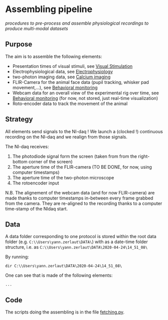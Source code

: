 # Assembling pipeline

*procedures to pre-process and assemble physiological recordings to produce multi-modal datasets*

## Purpose

The aim is to assemble the following elements:

- Presentation times of visual stimuli, see [Visual Stimulation](../visual_stim/README.md)
- Electrophysiological data, see [Electrophysiology](../electrophy/README.md)
- two-photon imaging data, see [Calcium imaging](../Ca-imaging/README.md)
- FLIR-Camera for the animal face data (pupil tracking, whisker pad movement,...),  see [Behavioral monitoring](../behavioral_monitoring/README.md)
- Webcam data for an overall view of the experimental rig over time,  see [Behavioral monitoring](../behavioral_monitoring/README.md) (for now, not stored, just real-time visualization)
- Roto-encoder data to track the movement of the animal

## Strategy

All elements send signals to the NI-daq ! We launch a (clocked !) continuous recording on the NI-daq and we realign from those signals.

The NI-daq receives:

1. The photodiode signal form the screen (taken from from the right-bottom corner of the screen)
2. The aperture time of the FLIR-camera (TO BE DONE, for now, using computer timestamps)
3. The aperture time of the two-photon microscope
4. The rotoencoder input

N.B. The alignement of the webcam data (and for now FLIR-camera) are made thanks to computer timestamps in-between every frame grabbed from the camera. They are re-aligned to the recording thanks to a computer time-stamp of the NIdaq start.

## Data

A data folder corresponding to one protocol is stored within the root data folder (e.g. `C:\\Users\yann.zerlaut\DATA\`) with as a date-time folder structure, i.e. as `C:\\Users\yann.zerlaut\DATA\2020-04-24\14_51_08\`

By running:
```
dir C:\\Users\yann.zerlaut\DATA\2020-04-24\14_51_08\
```
One can see that is made of the following elements:

```
...
```

## Code

The scripts doing the assembling is in the file [fetching.py](./fetching.py).





